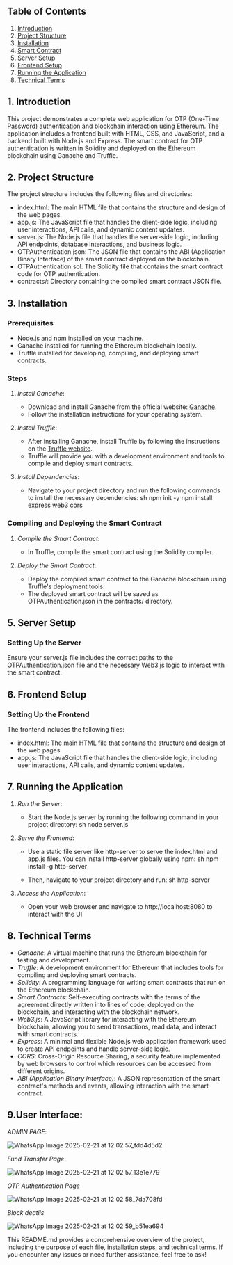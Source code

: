 
## Table of Contents

1. [Introduction](#introduction)
2. [Project Structure](#project-structure)
3. [Installation](#installation)
4. [Smart Contract](#smart-contract)
5. [Server Setup](#server-setup)
6. [Frontend Setup](#frontend-setup)
7. [Running the Application](#running-the-application)
8. [Technical Terms](#technical-terms)

## 1. Introduction

This project demonstrates a complete web application for OTP (One-Time Password) authentication and blockchain interaction using Ethereum. The application includes a frontend built with HTML, CSS, and JavaScript, and a backend built with Node.js and Express. The smart contract for OTP authentication is written in Solidity and deployed on the Ethereum blockchain using Ganache and Truffle.

## 2. Project Structure

The project structure includes the following files and directories:

- index.html: The main HTML file that contains the structure and design of the web pages.
- app.js: The JavaScript file that handles the client-side logic, including user interactions, API calls, and dynamic content updates.
- server.js: The Node.js file that handles the server-side logic, including API endpoints, database interactions, and business logic.
- OTPAuthentication.json: The JSON file that contains the ABI (Application Binary Interface) of the smart contract deployed on the blockchain.
- OTPAuthentication.sol: The Solidity file that contains the smart contract code for OTP authentication.
- contracts/: Directory containing the compiled smart contract JSON file.

## 3. Installation

### Prerequisites

- Node.js and npm installed on your machine.
- Ganache installed for running the Ethereum blockchain locally.
- Truffle installed for developing, compiling, and deploying smart contracts.

### Steps

1. *Install Ganache*:
   - Download and install Ganache from the official website: [Ganache](https://www.trufflesuite.com/ganache).
   - Follow the installation instructions for your operating system.

2. *Install Truffle*:
   - After installing Ganache, install Truffle by following the instructions on the [Truffle website](https://www.trufflesuite.com/).
   - Truffle will provide you with a development environment and tools to compile and deploy smart contracts.

3. *Install Dependencies*:
   - Navigate to your project directory and run the following commands to install the necessary dependencies:
     sh
     npm init -y
     npm install express web3 cors
     
### Compiling and Deploying the Smart Contract

1. *Compile the Smart Contract*:
   - In Truffle, compile the smart contract using the Solidity compiler.

2. *Deploy the Smart Contract*:
   - Deploy the compiled smart contract to the Ganache blockchain using Truffle's deployment tools.
   - The deployed smart contract will be saved as OTPAuthentication.json in the contracts/ directory.

## 5. Server Setup

### Setting Up the Server

Ensure your server.js file includes the correct paths to the OTPAuthentication.json file and the necessary Web3.js logic to interact with the smart contract.
## 6. Frontend Setup

### Setting Up the Frontend

The frontend includes the following files:

- index.html: The main HTML file that contains the structure and design of the web pages.
- app.js: The JavaScript file that handles the client-side logic, including user interactions, API calls, and dynamic content updates.


## 7. Running the Application

1. *Run the Server*:
   - Start the Node.js server by running the following command in your project directory:
     sh
     node server.js
     

2. *Serve the Frontend*:
   - Use a static file server like http-server to serve the index.html and app.js files. You can install http-server globally using npm:
     sh
     npm install -g http-server
     
   - Then, navigate to your project directory and run:
     sh
     http-server
     

3. *Access the Application*:
   - Open your web browser and navigate to http://localhost:8080 to interact with the UI.

## 8. Technical Terms

- *Ganache*: A virtual machine that runs the Ethereum blockchain for testing and development.
- *Truffle*: A development environment for Ethereum that includes tools for compiling and deploying smart contracts.
- *Solidity*: A programming language for writing smart contracts that run on the Ethereum blockchain.
- *Smart Contracts*: Self-executing contracts with the terms of the agreement directly written into lines of code, deployed on the blockchain, and interacting with the blockchain network.
- *Web3.js*: A JavaScript library for interacting with the Ethereum blockchain, allowing you to send transactions, read data, and interact with smart contracts.
- *Express*: A minimal and flexible Node.js web application framework used to create API endpoints and handle server-side logic.
- *CORS*: Cross-Origin Resource Sharing, a security feature implemented by web browsers to control which resources can be accessed from different origins.
- *ABI (Application Binary Interface)*: A JSON representation of the smart contract's methods and events, allowing interaction with the smart contract.
## 9.User Interface:


*ADMIN PAGE*:


![WhatsApp Image 2025-02-21 at 12 02 57_fdd4d5d2](https://github.com/user-attachments/assets/0ec926b2-833d-4c5f-8558-014d14da0bb7)

*Fund Transfer Page*:

![WhatsApp Image 2025-02-21 at 12 02 57_13e1e779](https://github.com/user-attachments/assets/5e9680ce-d900-4b4c-b10c-48e902441498)


*OTP Authentication Page*

![WhatsApp Image 2025-02-21 at 12 02 58_7da708fd](https://github.com/user-attachments/assets/bff7d3e5-c87c-4593-8262-6ba74d871738)

*Block deatils*

![WhatsApp Image 2025-02-21 at 12 02 59_b51ea694](https://github.com/user-attachments/assets/2f65f696-d085-4216-88b4-780b0368c289)


This README.md provides a comprehensive overview of the project, including the purpose of each file, installation steps, and technical terms. If you encounter any issues or need further assistance, feel free to ask!
